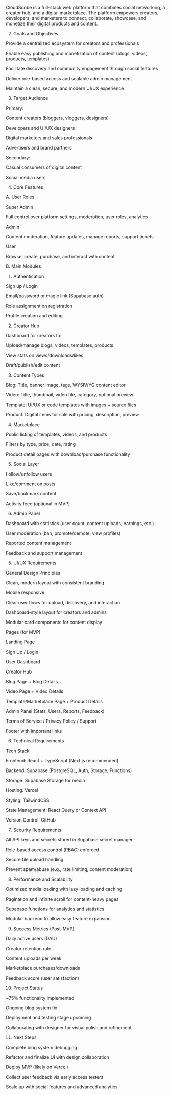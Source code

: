 CloudScribe is a full-stack web platform that combines social networking, a creator hub, and a digital marketplace. The platform empowers creators, developers, and marketers to connect, collaborate, showcase, and monetize their digital products and content. 

2. Goals and Objectives 

Provide a centralized ecosystem for creators and professionals 

Enable easy publishing and monetization of content (blogs, videos, products, templates) 

Facilitate discovery and community engagement through social features 

Deliver role-based access and scalable admin management 

Maintain a clean, secure, and modern UI/UX experience 

3. Target Audience 

Primary: 

Content creators (bloggers, vloggers, designers) 

Developers and UI/UX designers 

Digital marketers and sales professionals 

Advertisers and brand partners 

Secondary: 

Casual consumers of digital content 

Social media users 

4. Core Features 

A. User Roles 

Super Admin 

Full control over platform settings, moderation, user roles, analytics 

Admin 

Content moderation, feature updates, manage reports, support tickets 

User 

Browse, create, purchase, and interact with content 

B. Main Modules 

1. Authentication 

Sign up / Login 

Email/password or magic link (Supabase auth) 

Role assignment on registration 

Profile creation and editing 

2. Creator Hub 

Dashboard for creators to: 

Upload/manage blogs, videos, templates, products 

View stats on views/downloads/likes 

Draft/publish/edit content 

3. Content Types 

Blog: Title, banner image, tags, WYSIWYG content editor 

Video: Title, thumbnail, video file, category, optional preview 

Template: UI/UX or code templates with images + source files 

Product: Digital items for sale with pricing, description, preview 

4. Marketplace 

Public listing of templates, videos, and products 

Filters by type, price, date, rating 

Product detail pages with download/purchase functionality 

5. Social Layer 

Follow/unfollow users 

Like/comment on posts 

Save/bookmark content 

Activity feed (optional in MVP) 

6. Admin Panel 

Dashboard with statistics (user count, content uploads, earnings, etc.) 

User moderation (ban, promote/demote, view profiles) 

Reported content management 

Feedback and support management 

5. UI/UX Requirements 

General Design Principles 

Clean, modern layout with consistent branding 

Mobile responsive 

Clear user flows for upload, discovery, and interaction 

Dashboard-style layout for creators and admins 

Modular card components for content display 

Pages (for MVP) 

Landing Page 

Sign Up / Login 

User Dashboard 

Creator Hub 

Blog Page + Blog Details 

Video Page + Video Details 

Template/Marketplace Page + Product Details 

Admin Panel (Stats, Users, Reports, Feedback) 

Terms of Service / Privacy Policy / Support 

Footer with important links 

6. Technical Requirements 

Tech Stack 

Frontend: React + TypeScript (Next.js recommended) 

Backend: Supabase (PostgreSQL, Auth, Storage, Functions) 

Storage: Supabase Storage for media 

Hosting: Vercel 

Styling: TailwindCSS 

State Management: React Query or Context API 

Version Control: GitHub 

7. Security Requirements 

All API keys and secrets stored in Supabase secret manager 

Role-based access control (RBAC) enforced 

Secure file upload handling 

Prevent spam/abuse (e.g., rate limiting, content moderation) 

8. Performance and Scalability 

Optimized media loading with lazy loading and caching 

Pagination and infinite scroll for content-heavy pages 

Supabase functions for analytics and statistics 

Modular backend to allow easy feature expansion 

9. Success Metrics (Post-MVP) 

Daily active users (DAU) 

Creator retention rate 

Content uploads per week 

Marketplace purchases/downloads 

Feedback score (user satisfaction) 

10. Project Status 

~75% functionality implemented 

Ongoing blog system fix 

Deployment and testing stage upcoming 

Collaborating with designer for visual polish and refinement 

11. Next Steps 

Complete blog system debugging 

Refactor and finalize UI with design collaboration 

Deploy MVP (likely on Vercel) 

Collect user feedback via early access testers 

Scale up with social features and advanced analytics 